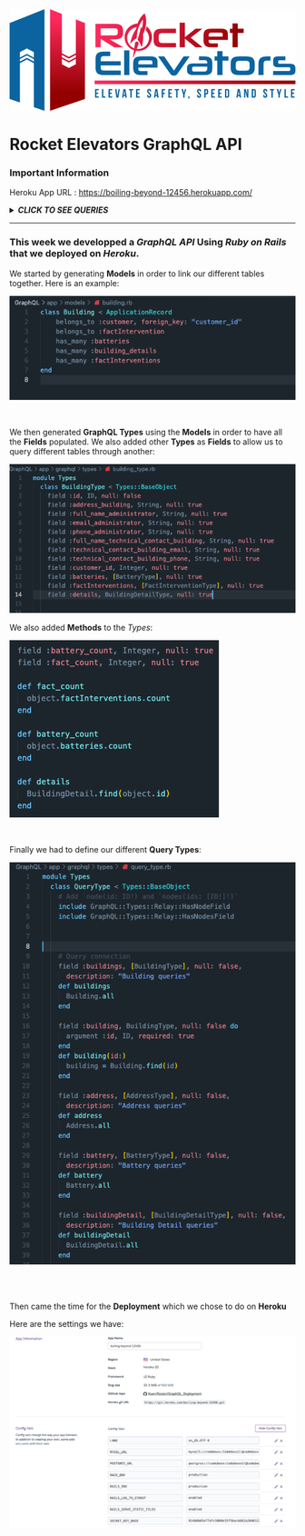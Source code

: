 ![alt text](https://github.com/DaveVaval/Rocket-Elevators-Ruby-Controller/blob/Main/img/R3.png)
# Rocket Elevators GraphQL API #


### Important Information ###

Heroku App URL : https://boiling-beyond-12456.herokuapp.com/

<details>
<summary><i><b>CLICK TO SEE QUERIES</b></i></summary>

```
query question1{
 factIntervention(id:4){
    building{
    addressBuilding
  }
  startOfIntervention
  endOfIntervention
 }
}
```

```
query question2{
  building(id:8){
    addressBuilding
    interventions{
      id
      startOfIntervention
      endOfIntervention
      result
    }
    customer{
      id
      companyName
      fullNameCompanyContact
      companyContactPhone
      companyContactEmail
    }
  }
```
```
query question3{
    employee(id:5){
    firstName
    lastName
    interventionsCount
    interventions{
      id
      building{
        addressBuilding
        details{
          informationKey
        }
      }
    }
  }
}
```

</details>

--------------------------------------------------------------------------------------------------------------------

### This week we developped a *GraphQL API* Using *Ruby on Rails* that we deployed on *Heroku*. ###

We started by generating **Models** in order to link our different tables together. Here is an example:

![](app/assets/images/2021-03-19-11-53-16.png)

</br>

We then generated **GraphQL Types** using the **Models** in order to have all the **Fields** populated. We also added other **Types** as **Fields** to allow us to query different tables through another:

![](app/assets/images/2021-03-19-11-59-52.png)

We also added **Methods** to the *Types*:

![](app/assets/images/2021-03-19-12-01-29.png)

</br>

Finally we had to define our different **Query Types**:

![](app/assets/images/2021-03-19-12-04-22.png)

</br>
</br>


Then came the time for the **Deployment** which we chose to do on **Heroku**

Here are the settings we have:

![](app/assets/images/2021-03-19-12-28-38.png)